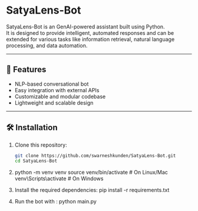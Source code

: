 # SatyaLens-Bot

SatyaLens-Bot is an GenAI-powered assistant built using Python.  
It is designed to provide intelligent, automated responses and can be extended for various tasks like information retrieval, natural language processing, and data automation.

---

## 🚀 Features
- NLP-based conversational bot  
- Easy integration with external APIs  
- Customizable and modular codebase  
- Lightweight and scalable design  

---

## 🛠️ Installation

1. Clone this repository:
   ```bash
   git clone https://github.com/swarneshkunden/SatyaLens-Bot.git
   cd SatyaLens-Bot

2. python -m venv venv
    source venv/bin/activate   # On Linux/Mac
    venv\Scripts\activate      # On Windows

3. Install the required dependencies:
    pip install -r requirements.txt

4. Run the bot with :
    python main.py
